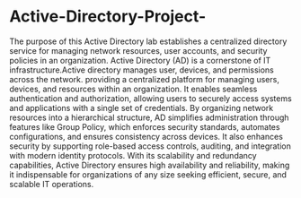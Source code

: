 # Active-Directory-Project-
The purpose of this Active Directory lab establishes a centralized directory service for managing network resources, user accounts, and security policies in an organization. 
Active Directory (AD) is a cornerstone of IT infrastructure.Active directory manages user, devices, and permissions across the network. 
providing a centralized platform for managing users, devices, and resources within an organization. It enables seamless authentication and authorization, allowing users to securely access systems and applications with a single set of credentials. By organizing network resources into a hierarchical structure, AD simplifies administration through features like Group Policy, which enforces security standards, automates configurations, and ensures consistency across devices. It also enhances security by supporting role-based access controls, auditing, and integration with modern identity protocols. With its scalability and redundancy capabilities, Active Directory ensures high availability and reliability, making it indispensable for organizations of any size seeking efficient, secure, and scalable IT operations.

